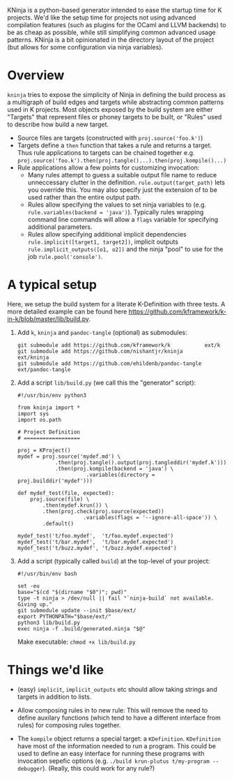 KNinja is a python-based generator intended to ease the startup time for K
projects. We'd like the setup time for projects not using advanced compilation
features (such as plugins for the OCaml and LLVM backends) to be as cheap as
possible, while still simplifying common advanced usage patterns. KNinja is a
bit opinionated in the directory layout of the project (but allows for some
configuration via ninja variables).

Overview
========

`kninja` tries to expose the simplicity of Ninja in defining the build process
as a multigraph of build edges and targets while abstracting common patterns
used in K projects. Most objects exposed by the build system are either
"Targets" that represent files or phoney targets to be built, or "Rules"
used to describe how build a new target.

-   Source files are targets (constructed with `proj.source('foo.k')`)
-   Targets define a `then` function that takes a rule and returns a target.
    Thus rule applications to targets can be chained together e.g.
    `proj.source('foo.k').then(proj.tangle()...).then(proj.kompile()...)`
-   Rule applications allow a few points for customizing invocation:
    -   Many rules attempt to guess a suitable output file name to reduce
        unneccessary clutter in the definition. `rule.output(target_path)` lets
        you override this. You may also specify just the extension of to be used
        rather than the entire output path.
    -   Rules allow specifying the values to set ninja variables to (e.g.
        `rule.variables(backend = 'java')`). Typically rules wrapping command
        line commands will allow a `flags` variable for specifying additional
        parameters.
    -   Rules allow specifying additional implicit dependencies
        `rule.implicit([target1, target2])`, implicit outputs
        `rule.implicit_outputs([o1, o2])` and the ninja "pool" to use for the
        job `rule.pool('console')`. 

A typical setup
===============

Here, we setup the build system for a literate K-Definition with three tests. A
more detailed example can be found here
<https://github.com/kframework/k-in-k/blob/master/lib/build.py>.

1. Add `k`, `kninja` and `pandoc-tangle` (optional) as submodules:

   ```
   git submodule add https://github.com/kframework/k           ext/k
   git submodule add https://github.com/nishantjr/kninja       ext/kninja
   git submodule add https://github.com/ehildenb/pandoc-tangle ext/pandoc-tangle
   ```

2. Add a script `lib/build.py` (we call this the "generator" script):

   ```
   #!/usr/bin/env python3

   from kninja import *
   import sys
   import os.path

   # Project Definition
   # ==================

   proj = KProject()
   mydef = proj.source('mydef.md') \
               .then(proj.tangle().output(proj.tangleddir('mydef.k')))
               .then(proj.kompile(backend = 'java') \
                         .variables(directory = proj.builddir('mydef')))

   def mydef_test(file, expected):                                                                              
       proj.source(file) \
           .then(mydef.krun()) \
           .then(proj.check(proj.source(expected))
                        .variables(flags = '--ignore-all-space')) \
           .default()

   mydef_test('t/foo.mydef',  't/foo.mydef.expected')
   mydef_test('t/bar.mydef',  't/bar.mydef.expected')
   mydef_test('t/buzz.mydef', 't/buzz.mydef.expected')
   ```

3. Add a script (typically called `build`) at the top-level of your project:

   ```
   #!/usr/bin/env bash

   set -eu
   base="$(cd "$(dirname "$0")"; pwd)"
   type -t ninja > /dev/null || fail "`ninja-build` not available. Giving up."
   git submodule update --init $base/ext/
   export PYTHONPATH="$base/ext/"
   python3 lib/build.py
   exec ninja -f .build/generated.ninja "$@"
   ```

   Make executable: `chmod +x lib/build.py`

Things we'd like
================

-   (easy) `implicit`, `implicit_outputs` etc should allow taking strings and
    targets in addition to lists.

-   Allow composing rules in to new rule: This will remove the need to define
    auxilary functions (which tend to have a different interface from rules) for
    composing rules together.

-   The `kompile` object returns a special target: a `KDefinition`.
    `KDefinition` have most of the information needed to run a program. This
    could be used to define an easy interface for running these programs with
    invocation sepefic options (e.g.
    `./build krun-plutus t/my-program --debugger`). (Really, this could work for any rule?)
